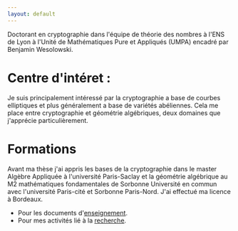 ```yaml
---
layout: default
---
```


Doctorant en cryptographie dans l'équipe de théorie des nombres à l'ENS de Lyon à l'Unité de Mathématiques Pure et Appliqués (UMPA) encadré par Benjamin Wesolowski. 

# Centre d'intéret :

Je suis principalement intéressé par la cryptographie a base de courbes elliptiques et plus généralement a base de variétés abéliennes. Cela me place entre cryptographie et géométrie algébriques, deux domaines
que j'apprécie particulièrement.

# Formations

Avant ma thèse j'ai appris les bases de la cryptographie dans le master Algèbre Appliquée à l'université Paris-Saclay et la géométrie algébrique au M2 mathématiques fondamentales de Sorbonne
Université en commun avec l'université Paris-cité et Sorbonne Paris-Nord. J'ai effectué ma licence à Bordeaux.


*   Pour les documents d'[enseignement](./Enseignement.html).    
*   Pour mes activités lié à la [recherche](./Recherche.html).









